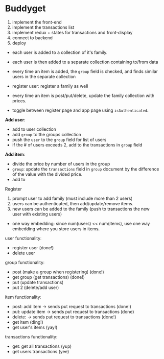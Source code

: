 # Buddyget

1. implement the front-end
2. implement the transactions list
3. implement redux + states for transactions and front-display
4. connect to backend
5. deploy

- each user is added to a collection of it's family.
- each user is then added to a separate collection containing to/from data
- every time an item is added, the `group` field is checked, and finds similar users in the separate collection

- register user: register a family as well
- every time an item is post/put/delete, update the family collection with prices.

- toggle between register page and app page using `isAuthenticated`.

**Add user**:

- add to user collection
- add `group` to the groups collection
- push the `user` to the `group` field for list of users
- if the # of users exceeds 2, add to the transactions in `group` field

**Add item**:

- divide the price by number of users in the group
- `group`: update the `transactions` field in `group` document by the difference of the value with the divided price.
- add to

Register

1. prompt user to add family (must include more than 2 users)
2. users can be authenticated, then add/update/remove items.
3. new users can be added to the family (push to transactions the new user with existing users)

- one way embedding: since num(users) << num(items), use one way embedding where you store users in items.

user functionality:

- register user (done!)
- delete user

group functionality:

- post (make a group when registering) (done!)
- get group (get transactions) (done!)
- put (update transactions)
- put 2 (delete/add user)

item functionality:

- post: add item -> sends put request to transactions (done!)
- put: update item -> sends put request to transactions (done)
- delete: -> sends put request to transactions (done!)
- get item (ding!)
- get user's items (yay!)

transactions functionality:

- get: get all transactions (yup)
- get users transactions (yee)
